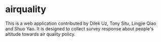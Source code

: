 # airquality
This is a web application contributed by Dilek Uz, Tony Situ, Lingjie Qiao and Shuo Yao.
It is designed to collect survey response about people's altitude towards air quality policy.
